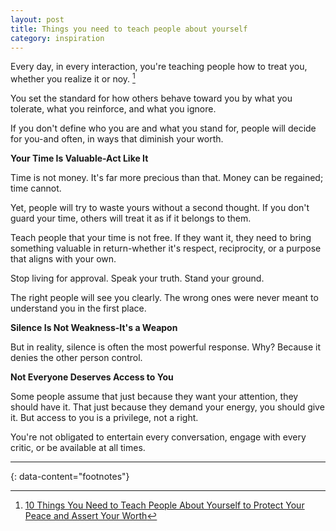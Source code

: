 ```yaml
---
layout: post
title: Things you need to teach people about yourself
category: inspiration
---
```


Every day, in every interaction, you're teaching people how to treat you, whether you realize it or noy. [^1]

You set the standard for how others behave toward you by what you tolerate, what you reinforce, and what you ignore.

If you don't define who you are and what you stand for, people will decide for you-and often, in ways that diminish your worth.

__Your Time Is Valuable-Act Like It__

Time is not money. It's far more precious than that. Money can be regained; time cannot.

Yet, people will try to waste yours without a second thought.
If you don't guard your time, others will treat it as if it belongs to them.

Teach people that your time is not free. If they want it, they need to bring something valuable in return-whether it's respect, reciprocity, or a purpose that aligns with your own.

Stop living for approval. Speak your truth. Stand your ground.

The right people will see you clearly. The wrong ones were never meant to understand you in the first place.

__Silence Is Not Weakness-It's a Weapon__

But in reality, silence is often the most powerful response. Why? Because it denies the other person control.

__Not Everyone Deserves Access to You__

Some people assume that just because they want your attention, they should have it. That just because they demand your energy, you should give it. But access to you is a privilege, not a right.

You're not obligated to entertain every conversation, engage with every critic, or be available at all times.

---
{: data-content="footnotes"}

[^1]: [10 Things You Need to Teach People About Yourself to Protect Your Peace and Assert Your Worth](https://victormong.medium.com/10-things-you-need-to-teach-people-about-yourself-to-protect-your-peace-and-assert-your-worth-8cb0b16cf3b8)
